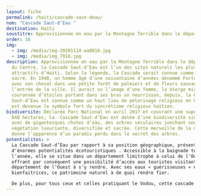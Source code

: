 ```yaml
---
layout: fiche
permalink: /haiti/cascade-saut-deau/
nom: "Cascade Saut-d’Eau "
destination: Haïti
soustitre: Approvisionnée en eau par la Montagne Terrible dans le département du Centre
order: 16
img:
  - img: /media/img-20201114-wa0010.jpg
  - img: /media/img_7016.jpg
description: Approvisionnée en eau par la Montagne Terrible dans le département
  du Centre, la Cascade Saut-d’Eau est l’un des sites naturels les plus
  attractifs d’Haïti. Selon la légende, la Cascade serait connue comme un site
  sacré. En 1948, un homme âgé d’une soixantaine d’années dénommé Fortuné, égaré
  avec son cheval dans une petite forêt de palmiers et de fleurs sauvages à
  l’entrée de la ville. Il aurait vu l’image d’une femme, la Vierge miracle,
  couronnée d’étoiles portant dans ses bras un nourrisson, depuis, la Cascade
  Saut-d’Eau est connue comme un haut lieu de pèlerinage religieux en Haïti et
  est devenue le symbole fort du syncrétisme religieux haïtien.
biodiversite: Déclarée Parc National en avril 2017 et couvrant une superficie de
  648 hectares, la  Cascade Saut-d’Eau est dotée d’une biodiversité singulière
  avec de gigantesques chutes d’eau, des arbres séculaires jonchant une
  végétation luxuriante, diversifiée et sacrée. Cette merveille de la nature
  donne l’apparence d’un paradis perdu dans le secret des arbres.
potentialites: >
  La Cascade Saut-d’Eau par rapport à sa position géographique, présente
  d'énormes potentialités écotouristiques . Accessible à la baignade toute
  l'année, elle se situe dans un département limitrophe à celui de l’Ouest,
  offrant par conséquent une possibilité d’accès aux touristes visitant le
  département de l’Ouest à s'y rendre. Avec ses eaux « guérisseuses » également
  bienfaitrices, ce patrimoine naturel à de quoi rendre fier.

  De plus, pour tous ceux et celles pratiquant le Vodou, cette cascade est une destination incontournable, un lieu de pèlerinages où les croyants viennent chaque année s’adresser aux esprits qui habitent cet espace, notamment Erzulie, la déesse de l'amour dans le panthéon vodou. Il faut souligner que la fête patronale de ce paradis sacré est célébrée du 08 au 16 juillet chaque année et attire plus de 200 000 visiteurs et pèlerins qui viennent en quête de purification du corps et de l’âme dans ses eaux fraiches.
---
```

